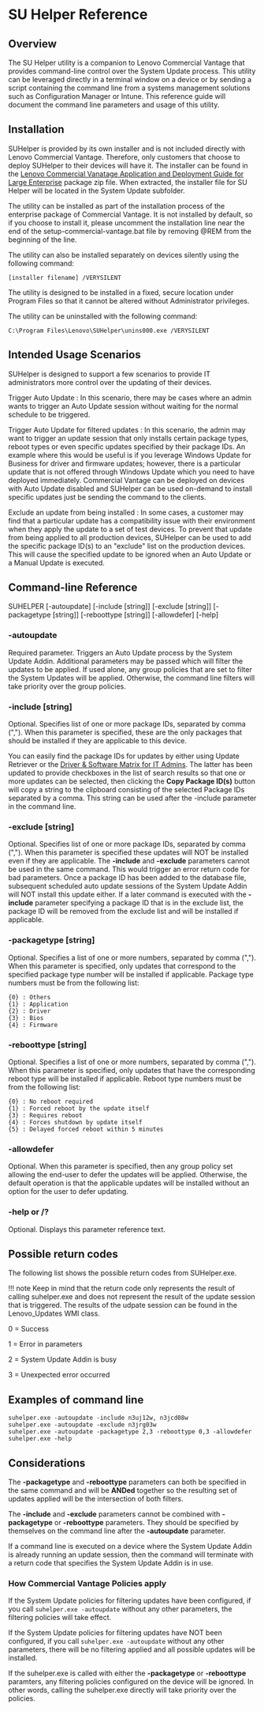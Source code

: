 # SU Helper Reference

## Overview

The SU Helper utility is a companion to Lenovo Commercial Vantage that provides command-line control over the System Update process. This utility can be leveraged directly in a terminal window on a device or by sending a script containing the command line from a systems management solutions such as Configuration Manager or Intune. This reference guide will document the command line parameters and usage of this utility.

## Installation

SUHelper is provided by its own installer and is not included directly with Lenovo Commercial Vantage. Therefore, only customers that choose to deploy SUHelper to their devices will have it. The installer can be found in the [Lenovo Commercial Vanatage Application and Deployment Guide for Large Enterprise](https://support.lenovo.com/us/en/solutions/hf003321) package zip file. When extracted, the installer file for SU Helper will be located in the System Update subfolder.

The utility can be installed as part of the installation process of the enterprise package of Commercial Vantage. It is not installed by default, so if you choose to install it, please uncomment the installation line near the end of the setup-commercial-vantage.bat file by removing @REM from the beginning of the line.

The utility can also be installed separately on devices silently using the following command:

```[installer filename] /VERYSILENT```

The utility is designed to be installed in a fixed, secure location under Program Files so that it cannot be altered without Administrator privileges.

The utility can be uninstalled with the following command:

```C:\Program Files\Lenovo\SUHelper\unins000.exe /VERYSILENT```

## Intended Usage Scenarios

SUHelper is designed to support a few scenarios to provide IT administrators more control over the updating of their devices.

Trigger Auto Update
:  In this scenario, there may be cases where an admin wants to trigger an Auto Update session without waiting for the normal schedule to be triggered.

Trigger Auto Update for filtered updates
:  In this scenario, the admin may want to trigger an update session that only installs certain package types, reboot types or even specific updates specified by their package IDs.
    An example where this would be useful is if you leverage Windows Update for Business for driver and firmware updates; however, there is a particular update that is not offered through Windows Update which you need to have deployed immediately. Commercial Vantage can be deployed on devices with Auto Update disabled and SUHelper can be used on-demand to install specific updates just be sending the command to the clients.

Exclude an update from being installed
:  In some cases, a customer may find that a particular update has a compatibility issue with their environment when they apply the update to a set of test devices. To prevent that update from being applied to all production devices, SUHelper can be used to add the specific package ID(s) to an "exclude" list on the production devices. This will cause the specified update to be ignored when an Auto Update or a Manual Update is executed.

## Command-line Reference

SUHELPER [-autoupdate] [-include [string]] [-exclude [string]] [-packagetype [string]] [-reboottype [string]] [-allowdefer] [-help]

### -autoupdate

Required parameter. Triggers an Auto Update process by the System Update Addin. Additional parameters may be passed which will filter the updates to be applied. If used alone, any group policies that are set to filter the System Updates will be applied. Otherwise, the command line filters will take priority over the group policies.

### -include [string]

Optional. Specifies list of one or more package IDs, separated by comma (","). When this parameter is specified, these are the only packages that should be installed if they are applicable to this device.

You can easily find the package IDs for updates by either using Update Retriever or the [Driver & Software Matrix for IT Admins](https://download.lenovo.com/cdrt/tools/drivermatrix/dm_2.html). The latter has been updated to provide checkboxes in the list of search results so that one or more updates can be selected, then clicking the **Copy Package ID(s)** button will copy a string to the clipboard consisting of the selected Package IDs separated by a comma. This string can be used after the -include parameter in the command line.

### -exclude [string]

Optional. Specifies list of one or more package IDs, separated by comma (","). When this parameter is specified these updates will NOT be installed even if they are applicable. The **-include** and **-exclude** parameters cannot be used in the same command. This would trigger an error return code for bad parameters. Once a package ID has been added to the database file, subsequent scheduled auto update sessions of the System Update Addin will NOT install this update either. If a later command is executed with the **-include** parameter specifying a package ID that is in the exclude list, the package ID will be removed from the exclude list and will be installed if applicable.

### -packagetype [string]

Optional. Specifies a list of one or more numbers, separated by comma (","). When this parameter is specified, only updates that correspond to the specified package type number will be installed if applicable. Package type numbers must be from the following list:

    {0} : Others
    {1} : Application
    {2} : Driver
    {3} : Bios
    {4} : Firmware

### -reboottype [string]

Optional. Specifies a list of one or more numbers, separated by comma (","). When this parameter is specified, only updates that have the corresponding reboot type will be installed if applicable. Reboot type numbers must be from the following list:

    {0} : No reboot required
    {1} : Forced reboot by the update itself
    {3} : Requires reboot
    {4} : Forces shutdown by update itself
    {5} : Delayed forced reboot within 5 minutes

### -allowdefer

Optional. When this parameter is specified, then any group policy set allowing the end-user to defer the updates will be applied. Otherwise, the default operation is that the applicable updates will be installed without an option for the user to defer updating.

### -help or /?

Optional.  Displays this parameter reference text.

## Possible return codes

The following list shows the possible return codes from SUHelper.exe.

!!! note
    Keep in mind that the return code only represents the result of calling suhelper.exe and does not represent the result of the update session that is triggered.  The results of the udpate session can be found in the Lenovo_Updates WMI class.

0 = Success

1 = Error in parameters

2 = System Update Addin is busy

3 = Unexpected error occurred

## Examples of command line

    suhelper.exe -autoupdate -include n3uj12w, n3jcd08w
    suhelper.exe -autoupdate -exclude n3jrg03w
    suhelper.exe -autoupdate -packagetype 2,3 -reboottype 0,3 -allowdefer
    suhelper.exe -help

## Considerations

The **-packagetype** and **-reboottype** parameters can both be specified in the same command and will be **ANDed** together so the resulting set of updates applied will be the intersection of both filters.

The **-include** and **-exclude** parameters cannot be combined with **-packagetype** or **-reboottype** parameters. They should be specified by themselves on the command line after the **-autoupdate** parameter.

If a command line is executed on a device where the System Update Addin is already running an update session, then the command will terminate with a return code that specifies the System Update Addin is in use.

### How Commercial Vantage Policies apply

If the System Update policies for filtering updates have been configured, if you call `suhelper.exe -autoupdate` without any other parameters, the filtering policies will take effect.

If the System Update policies for filtering updates have NOT been configured, if you call `suhelper.exe -autoupdate` without any other parameters, there will be no filtering applied and all possible updates will be installed.

If the suhelper.exe is called with either the **-packagetype** or **-reboottype** paramters, any filtering policies configured on the device will be ignored. In other words, calling the suhelper.exe directly will take priority over the policies.
